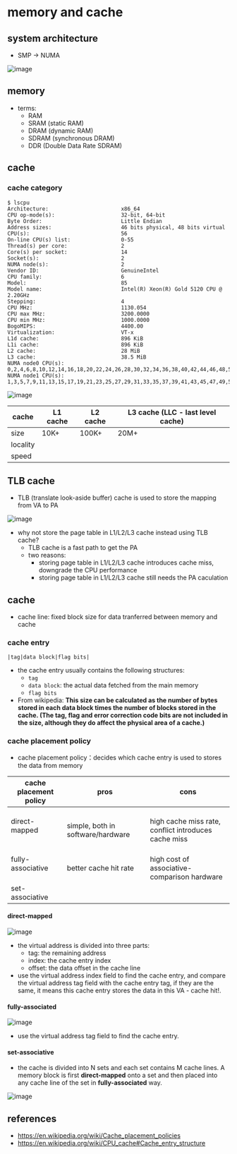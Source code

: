 # memory and cache

## system architecture

* SMP -> NUMA

![image](https://github.com/user-attachments/assets/6a24922a-1959-45c5-af4f-217189bd66d2)


## memory
* terms:
    * RAM
    * SRAM (static RAM)
    * DRAM (dynamic RAM)
    * SDRAM (synchronous DRAM)
    * DDR (Double Data Rate SDRAM)

## cache

### cache category

```
$ lscpu
Architecture:                       x86_64
CPU op-mode(s):                     32-bit, 64-bit
Byte Order:                         Little Endian
Address sizes:                      46 bits physical, 48 bits virtual
CPU(s):                             56
On-line CPU(s) list:                0-55
Thread(s) per core:                 2
Core(s) per socket:                 14
Socket(s):                          2
NUMA node(s):                       2
Vendor ID:                          GenuineIntel
CPU family:                         6
Model:                              85
Model name:                         Intel(R) Xeon(R) Gold 5120 CPU @ 2.20GHz
Stepping:                           4
CPU MHz:                            1130.054
CPU max MHz:                        3200.0000
CPU min MHz:                        1000.0000
BogoMIPS:                           4400.00
Virtualization:                     VT-x
L1d cache:                          896 KiB
L1i cache:                          896 KiB
L2 cache:                           28 MiB
L3 cache:                           38.5 MiB
NUMA node0 CPU(s):                  0,2,4,6,8,10,12,14,16,18,20,22,24,26,28,30,32,34,36,38,40,42,44,46,48,50,52,54
NUMA node1 CPU(s):                  1,3,5,7,9,11,13,15,17,19,21,23,25,27,29,31,33,35,37,39,41,43,45,47,49,51,53,55

```

![image](https://github.com/user-attachments/assets/72033b88-b30a-49d4-b16b-2df54896039b)

|cache|L1 cache|L2 cache|L3 cache (LLC - last level cache)|
|-|-|-|-|
|size|10K+|100K+|20M+|
|locality||||
|speed||||

## TLB cache
* TLB (translate look-aside buffer) cache is used to store the mapping from VA to PA

![image](https://github.com/user-attachments/assets/f6c0d6ab-a5c7-458e-b174-1c5a10801ea3)


* why not store the page table in L1/L2/L3 cache instead using TLB cache?
    * TLB cache is a fast path to get the PA
    * two reasons:
        * storing page table in L1/L2/L3 cache introduces cache miss, downgrade the CPU performance
        * storing page table in L1/L2/L3 cache still needs the PA caculation


## cache
* cache line: fixed block size for data tranferred between memory and cache

### cache entry
```
|tag|data block|flag bits|
```
* the cache entry usually contains the following structures:
    * `tag`
    * `data block`: the actual data fetched from the main memory
    * `flag bits`
* From wikipedia: **This size can be calculated as the number of bytes stored in each data block times the number of blocks stored in the cache. (The tag, flag and error correction code bits are not included in the size, although they do affect the physical area of a cache.)**


### cache placement policy

* cache placement policy：decides which cache entry is used to stores the data from memory

|cache placement policy|pros|cons|
|-|-|-|
|direct-mapped|<br>simple, both in software/hardware</br>|<br>high cache miss rate, conflict introduces cache miss</br>|
|fully-associative|<br>better cache hit rate</br>|<br>high cost of associative-comparison hardware</br>|
|set-associative|||


#### direct-mapped
![image](https://github.com/user-attachments/assets/d0e3dca0-60c4-4bd6-893c-8e19efdc5023)
* the virtual address is divided into three parts:
    * tag: the remaining address
    * index: the cache entry index
    * offset: the data offset in the cache line
* use the virtual address index field to find the cache entry, and compare the virtual address tag field with the cache entry tag, if they are the same, it means this cache entry stores the data in this VA - cache hit!.

#### fully-associated
![image](https://github.com/user-attachments/assets/1f45c57e-d8c3-40ee-a346-ea6c5963a88e)

* use the virtual address tag field to find the cache entry.

#### set-associative
* the cache is divided into N sets and each set contains M cache lines. A memory block is first **direct-mapped** onto a set and then placed into any cache line of the set in **fully-associated** way.

![image](https://github.com/user-attachments/assets/3ce01fac-2233-4e3d-be51-f42d7407d5a4)


## references
* https://en.wikipedia.org/wiki/Cache_placement_policies
* https://en.wikipedia.org/wiki/CPU_cache#Cache_entry_structure
